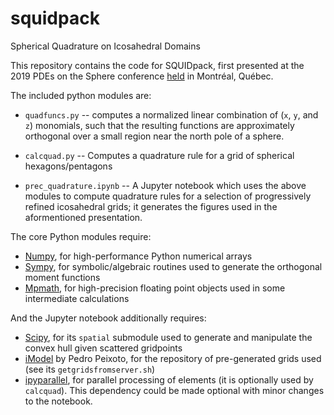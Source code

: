 # squidpack
Spherical Quadrature on Icosahedral Domains

This repository contains the code for SQUIDpack, first presented at the 2019 PDEs on the Sphere conference [held](http://collaboration.cmc.ec.gc.ca/science/pdes-2019/index-en.html) in Montréal, Québec.

The included python modules are:

* `quadfuncs.py` -- computes a normalized linear combination of (`x`, `y`, and `z`) monomials, such that the resulting functions are approximately orthogonal over a small region near the north pole of a sphere.

* `calcquad.py` -- Computes a quadrature rule for a grid of spherical hexagons/pentagons

* `prec_quadrature.ipynb` -- A Jupyter notebook which uses the above modules to compute quadrature rules for a selection of progressively refined icosahedral grids; it generates the figures used in the aformentioned presentation.

The core Python modules require:

* [Numpy](https://www.numpy.org), for high-performance Python numerical arrays
* [Sympy](https://www.sympy.org), for symbolic/algebraic routines used to generate the orthogonal moment functions
* [Mpmath](http://mpmath.org), for high-precision floating point objects used in some intermediate calculations

And the Jupyter notebook additionally requires:

* [Scipy](https://www.scipy.org), for its `spatial` submodule used to generate and manipulate the convex hull given scattered gridpoints
* [iModel](https://github.com/pedrospeixoto/iModel) by Pedro Peixoto, for the repository of pre-generated grids used (see its `getgridsfromserver.sh`)
* [ipyparallel](https://github.com/ipython/ipyparallel), for parallel processing of elements (it is optionally used by `calcquad`).  This dependency could be made optional with minor changes to the notebook.
